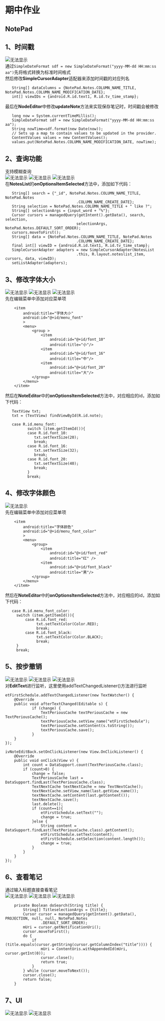 # 期中作业
## NotePad
## 1、时间戳
![无法显示](/images/9.png)  
通过```SimpleDateFormat sdf = new SimpleDateFormat("yyyy-MM-dd HH:mm:ss aa")```先将格式转换为标准时间格式  
然后修改**SimpleCursorAdapter**适配器来添加时间戳的对应列名  
```
   String[] dataColumns = {NotePad.Notes.COLUMN_NAME_TITLE,  NotePad.Notes.COLUMN_NAME_MODIFICATION_DATE};
   int[] viewIDs = {android.R.id.text1, R.id.tv_time_stamp};
```
最后在**NodeEditor**中修改**updateNote**方法来实现保存笔记时，时间戳会被修改  
```
   long now = System.currentTimeMillis();
   SimpleDateFormat sdf = new SimpleDateFormat("yyyy-MM-dd HH:mm:ss aa");  
   String nowTime=sdf.format(new Date(now));
   // Sets up a map to contain values to be updated in the provider.
   ContentValues values = new ContentValues();
   values.put(NotePad.Notes.COLUMN_NAME_MODIFICATION_DATE, nowTime);
```
## 2、查询功能
支持模糊查询  
![无法显示](/images/12.png)
![无法显示](/images/8.png)
![无法显示](/images/9.png)  
在**NotesList**的**onOptionsItemSelected**方法中，添加如下代码：
```
   String[] search = {"_id", NotePad.Notes.COLUMN_NAME_TITLE, NotePad.Notes
                                .COLUMN_NAME_CREATE_DATE};
   String selection = NotePad.Notes.COLUMN_NAME_TITLE + " like ?";
   String[] selectionArgs = {input_word + "%"};
   Cursor cursors = managedQuery(getIntent().getData(), search, selection,
                                selectionArgs, NotePad.Notes.DEFAULT_SORT_ORDER);
   cursors.moveToFirst();
   String[] data = {NotePad.Notes.COLUMN_NAME_TITLE, NotePad.Notes
                                .COLUMN_NAME_CREATE_DATE};
   final int[] viewID = {android.R.id.text1, R.id.tv_time_stamp};
   SimpleCursorAdapter adapters = new SimpleCursorAdapter(NotesList
                                .this, R.layout.noteslist_item, cursors, data, viewID);
   setListAdapter(adapters);
```
## 3、修改字体大小
![无法显示](/images/1.jpg)
![无法显示](/images/2.jpg)
![无法显示](/images/3.jpg)  
先在编辑菜单中添加对应菜单项
```
    <item
        android:title="字体大小"
        android:id="@+id/menu_font"
        >
        <menu>
            <group >
                <item
                    android:id="@+id/font_10"
                    android:title="小"/>
                <item
                    android:id="@+id/font_16"
                    android:title="中"/>
                <item
                    android:id="@+id/font_20"
                    android:title="大"/>
            </group>
        </menu>
    </item>
```
然后在**NoteEditor**中的**onOptionsItemSelected**方法中，对应相应的id，添加如下代码：
```
   TextView txt;
   txt = (TextView) findViewById(R.id.note);
```
```
   case R.id.menu_font:
          switch (item.getItemId()){
          case R.id.font_10:
             txt.setTextSize(20);
             break;
          case R.id.font_16:
             txt.setTextSize(32);
             break;
          case R.id.font_20:
             txt.setTextSize(40);
             break;
          }
          break;
```
## 4、修改字体颜色
![无法显示](/images/4.jpg)  
先在编辑菜单中添加对应菜单项
```
    <item
        android:title="字体颜色"
        android:id="@+id/menu_font_color"
        >
        <menu>
            <group>
                <item
                    android:id="@+id/font_red"
                    android:title="红" />
                <item
                    android:id="@+id/font_black"
                    android:title="黑"/>
            </group>
        </menu>
    </item>
```
然后在**NoteEditor**中的**onOptionsItemSelected**方法中，对应相应的id，添加如下代码：
```
   case R.id.menu_font_color:
     switch (item.getItemId()){
         case R.id.font_red:
              txt.setTextColor(Color.RED);
              break;
         case R.id.font_black:
              txt.setTextColor(Color.BLACK);
              break;
     }
     break;
```
## 5、按步撤销
![无法显示](/images/5.png)
![无法显示](/images/16.png)
![无法显示](/images/6.png)  
对**EditText**进行监听，这里使用addTextChangedListener()方法进行监听
```
etFirstSchedule.addTextChangedListener(new TextWatcher() {
    @Override
    public void afterTextChanged(Editable s) {
            if (change) {
                TextPeriousCache textPeriousCache = new TextPeriousCache();
                textPeriousCache.setView_name("etFirstSchedule");
                textPeriousCache.setContent(s.toString());
                textPeriousCache.save();
            }
    }
});
```
```
ivNoteEditBack.setOnClickListener(new View.OnClickListener() {
    @Override
    public void onClick(View v) {
        int count = DataSupport.count(TextPeriousCache.class);
        if (count>0) {
            change = false;
            TextPeriousCache last = DataSupport.findLast(TextPeriousCache.class);
            TextNextCache textNextCache = new TextNextCache();
            textNextCache.setView_name(last.getView_name());
            textNextCache.setContent(last.getContent());
            textNextCache.save();
            last.delete();
            if (count==1){
                etFirstSchedule.setText("");
                change = true;
            }else {
                String content = DataSupport.findLast(TextPeriousCache.class).getContent();
                etFirstSchedule.setText(content);
                etFirstSchedule.setSelection(content.length());
                change = true;
            }
        }
    }
});
```
## 6、查看笔记
通过输入标题直接查看笔记  
![无法显示](/images/12.png)
![无法显示](/images/18.png)
![无法显示](/images/11.png)
```
    private Boolean doSearch(String title) {
        String[] TitleselectionArgs = {title};
        Cursor cursor = managedQuery(getIntent().getData(), PROJECTION, null, null, NotePad.Notes
                .DEFAULT_SORT_ORDER);
        mUri = cursor.getNotificationUri();
        cursor.moveToFirst();
        do {
            if (title.equals(cursor.getString(cursor.getColumnIndex("title")))) {
                mUri = ContentUris.withAppendedId(mUri, cursor.getInt(0));
                cursor.close();
                return true;
            }
        } while (cursor.moveToNext());
        cursor.close();
        return false;
    }
```
## 7、UI
![无法显示](/images/17.png)
![无法显示](/images/11.png)
